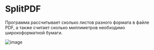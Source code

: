 # SplitPDF
Программа рассчитывает сколько листов разного формата в файле PDF, а также считает сколько миллиметров необходимо широкоформатной бумаги.

![image](https://github.com/user-attachments/assets/3077b52e-48fc-47f4-993b-70cdc96a0785)
